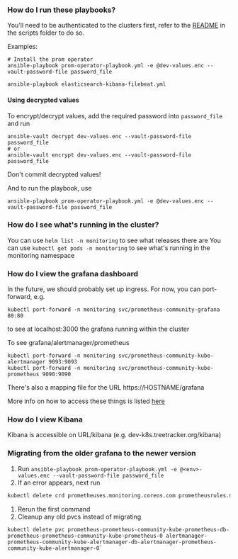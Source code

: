 ### How do I run these playbooks?

You'll need to be authenticated to the clusters first, refer to the [README](../scripts/README.md) in the scripts folder to do so.

Examples:

```
# Install the prom operator
ansible-playbook prom-operator-playbook.yml -e @dev-values.enc --vault-password-file password_file

ansible-playbook elasticsearch-kibana-filebeat.yml
```

#### Using decrypted values

To encrypt/decrypt values, add the required password into `password_file` and run

```
ansible-vault decrypt dev-values.enc --vault-password-file password_file
# or
ansible-vault encrypt dev-values.enc --vault-password-file password_file
```

Don't commit decrypted values!

And to run the playbook, use

```
ansible-playbook prom-operator-playbook.yml -e @dev-values.enc --vault-password-file password_file
```

### How do I see what's running in the cluster?

You can use `helm list -n monitoring` to see what releases there are
You can use `kubectl get pods -n monitoring` to see what's running in the monitoring namespace

### How do I view the grafana dashboard

In the future, we should probably set up ingress.
For now, you can port-forward, e.g.
```
kubectl port-forward -n monitoring svc/prometheus-community-grafana 80:80
```
to see at localhost:3000 the grafana running within the cluster

To see grafana/alertmanager/prometheus
```
kubectl port-forward -n monitoring svc/prometheus-community-kube-alertmanager 9093:9093
kubectl port-forward -n monitoring svc/prometheus-community-kube-prometheus 9090:9090
```

There's also a mapping file for the URL https://HOSTNAME/grafana

More info on how to access these things is listed [here](https://www.digitalocean.com/community/tutorials/how-to-set-up-digitalocean-kubernetes-cluster-monitoring-with-helm-and-prometheus-operator)


### How do I view Kibana

Kibana is accessible on URL/kibana (e.g. dev-k8s.treetracker.org/kibana)


### Migrating from the older grafana to the newer version

1. Run `ansible-playbook prom-operator-playbook.yml -e @<env>-values.enc --vault-password-file password_file`
1. If an error appears, next run
```bash
kubectl delete crd prometheuses.monitoring.coreos.com prometheusrules.monitoring.coreos.com alertmanagers.monitoring.coreos.com alertmanagerconfigs.monitoring.coreos.com
```
1. Rerun the first command
1. Cleanup any old pvcs instead of migrating
```
kubectl delete pvc prometheus-prometheus-community-kube-prometheus-db-prometheus-prometheus-community-kube-prometheus-0 alertmanager-prometheus-community-kube-alertmanager-db-alertmanager-prometheus-community-kube-alertmanager-0`
```